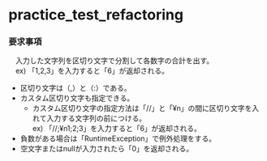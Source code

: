 # practice_test_refactoring

### 要求事項
　入力した文字列を区切り文字で分割して各数字の合計を出す。  
　ex) 「1,2,3」を入力すると「6」が返却される。
 - 区切り文字は（,）と（:）である。
 - カスタム区切り文字も指定できる。
    - カスタム区切り文字の指定方法は「//」と「¥n」の間に区切り文字を入れて入力する文字列の前につける。  
    ex) 「//;¥n1;2;3」を入力すると「6」が返却される。
 - 負数がある場合は「RuntimeException」で例外処理をする。
 - 空文字またはnullが入力されたら「0」を返却される。
